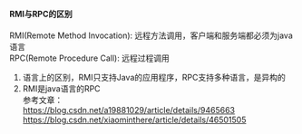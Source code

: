 #### RMI与RPC的区别
RMI(Remote Method Invocation): 远程方法调用，客户端和服务端都必须为java语言  
RPC(Remote Procedure Call): 远程过程调用
1. 语言上的区别，RMI只支持Java的应用程序，RPC支持多种语言，是异构的 
2. RMI是java语言的RPC  
参考文章：  
https://blog.csdn.net/a19881029/article/details/9465663  
https://blog.csdn.net/xiaominthere/article/details/46501505  

